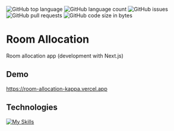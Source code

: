 ![GitHub top language](https://img.shields.io/github/languages/top/boruei-chen/room-allocation)
![GitHub language count](https://img.shields.io/github/languages/count/boruei-chen/room-allocation)
![GitHub issues](https://img.shields.io/github/issues/boruei-chen/room-allocation)
![GitHub pull requests](https://img.shields.io/github/issues-pr/boruei-chen/room-allocation)
![GitHub code size in bytes](https://img.shields.io/github/languages/code-size/boruei-chen/room-allocation)

# Room Allocation
Room allocation app (development with Next.js)

## Demo
https://room-allocation-kappa.vercel.app

## Technologies
[![My Skills](https://skillicons.dev/icons?i=nextjs,typescript)](https://skillicons.dev)
